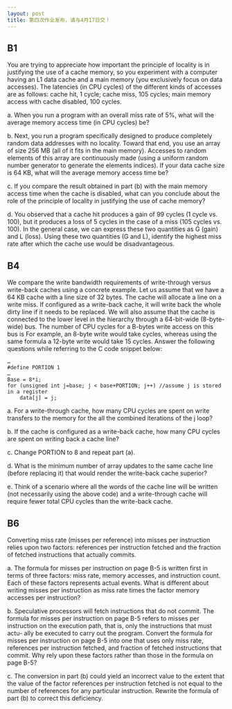 ```yaml
---
layout: post
title: 第四次作业发布，请与4月17日交！
---
```



## B1

You are trying to appreciate how important the principle of
locality  is  in  justifying  the  use  of  a  cache  memory,  so  you  experiment  with  a
computer having an L1 data cache and a main memory (you exclusively focus on
data accesses). The latencies (in CPU cycles) of the different kinds of accesses
are as follows: cache hit, 1 cycle; cache miss, 105 cycles; main memory access
with cache disabled, 100 cycles.

a. When you run a program with an overall miss rate of 5%, what
will the average memory access time (in CPU cycles) be?

b. Next, you run a program specifically designed to produce completely 
 random data addresses with no locality. Toward that end, you use an
array of size 256 MB (all of it fits in the main memory). Accesses to random
elements of this array are continuously made (using a uniform random number
generator to generate the elements indices). If your data cache size is 64 KB,
what will the average memory access time be?

c. If you compare the result obtained in part (b) with the main memory 
access time when the cache is disabled, what can you conclude about the
role of the principle of locality in justifying the use of cache memory?

d. You observed that a cache hit produces a gain of 99 cycles (1 cycle
vs. 100), but it produces a loss of 5 cycles in the case of a miss (105 cycles vs.
100). In the general case, we can express these two quantities as G (gain) and
L (loss). Using these two quantities (G and L), identify the highest miss rate
after which the cache use would be disadvantageous.


## B4

 We  compare  the  write  bandwidth  requirements  of
write-through versus write-back caches using a concrete example. Let us assume
that we have a 64 KB cache with a line size of 32 bytes. The cache will allocate a
line on a write miss. If configured as a write-back cache, it will write back the
whole dirty line if it needs to be replaced. We will also assume that the cache is
connected to the lower level in the hierarchy through a 64-bit-wide (8-byte-wide)
bus. The number of CPU cycles for a B-bytes write access on this bus is
For example, an 8-byte write would take  cycles, whereas using
the same formula a 12-byte write would take 15 cycles. Answer the following
questions while referring to the C code snippet below:

	…
	#define PORTION 1 
	… 
	Base = 8*i; 
	for (unsigned int j=base; j < base+PORTION; j++) //assume j is stored in a register
		data[j] = j;


a.  For a write-through  cache, how  many CPU  cycles  are  spent on
write transfers to the memory for the all the combined iterations of the j loop?

b. If the cache is configured as a write-back cache, how many CPU
cycles are spent on writing back a cache line?

c.  Change PORTION to 8 and repeat part (a).

d. What is the minimum number of array updates to the same cache
line (before replacing it) that would render the write-back cache superior?

e. Think of a scenario where all the words of the cache line will be
written (not necessarily using the above code) and a write-through cache will
require fewer total CPU cycles than the write-back cache.


## B6

 Converting  miss  rate  (misses  per  reference)  into  misses  per
instruction  relies  upon  two  factors:  references  per  instruction  fetched  and  the
fraction of fetched instructions that actually commits.

a.  The formula for misses per instruction on page B-5 is written first in
terms of three factors: miss rate, memory accesses, and instruction count. Each
of these factors represents actual events. What is different about writing misses
per instruction as miss rate times the factor memory accesses per instruction?

b.  Speculative processors will fetch instructions that do not commit.
The  formula  for  misses  per  instruction  on  page  B-5  refers  to  misses  per
instruction on the execution path, that is, only the instructions that must actu-
ally be executed to carry out the program. Convert the formula for misses per
instruction  on  page  B-5  into  one  that  uses  only  miss  rate,  references  per
instruction  fetched,  and  fraction  of  fetched  instructions  that  commit.  Why
rely upon these factors rather than those in the formula on page B-5?

c. The conversion in part (b) could yield an incorrect value to the
extent  that  the  value  of  the  factor  references  per  instruction  fetched  is  not
equal to the number of references for any particular instruction. Rewrite the
formula of part (b) to correct this deficiency.
